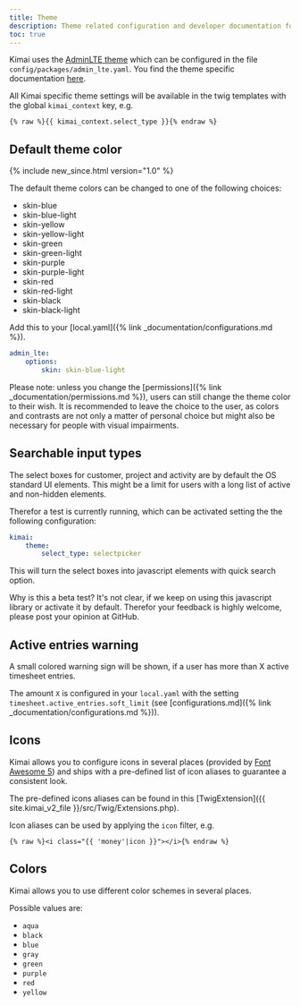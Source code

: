 ```yaml
---
title: Theme
description: Theme related configuration and developer documentation for Kimai
toc: true
---
```


Kimai uses the [AdminLTE theme](https://github.com/kevinpapst/AdminLTEBundle/) which can be configured in the file `config/packages/admin_lte.yaml`. 
You find the theme specific documentation [here](https://github.com/kevinpapst/AdminLTEBundle/blob/master/Resources/docs/configurations.md).

All Kimai specific theme settings will be available in the twig templates with the global `kimai_context` key, e.g.

```twig
{% raw %}{{ kimai_context.select_type }}{% endraw %}
``` 

## Default theme color
{% include new_since.html version="1.0" %}

The default theme colors can be changed to one of the following choices:

- skin-blue
- skin-blue-light
- skin-yellow
- skin-yellow-light
- skin-green
- skin-green-light
- skin-purple
- skin-purple-light
- skin-red
- skin-red-light
- skin-black
- skin-black-light

Add this to your [local.yaml]({% link _documentation/configurations.md %}).

```yaml
admin_lte:
    options:
        skin: skin-blue-light
```

Please note: unless you change the [permissions]({% link _documentation/permissions.md %}), users can still change the theme color to their wish.
It is recommended to leave the choice to the user, as colors and contrasts are not only a matter of personal choice but might also be necessary for people with visual impairments. 

## Searchable input types

The select boxes for customer, project and activity are by default the OS standard UI elements. 
This might be a limit for users with a long list of active and non-hidden elements.

Therefor a test is currently running, which can be activated setting the the following configuration:  

```yaml
kimai:
    theme:
        select_type: selectpicker
```

This will turn the select boxes into javascript elements with quick search option. 

Why is this a beta test? It's not clear, if we keep on using this javascript library or activate it by default.
Therefor your feedback is highly welcome, please post your opinion at GitHub.   

## Active entries warning

A small colored warning sign will be shown, if a user has more than X active timesheet entries.

The amount `X` is configured in your `local.yaml` with the setting `timesheet.active_entries.soft_limit` (see [configurations.md]({% link _documentation/configurations.md %})).

## Icons

Kimai allows you to configure icons in several places (provided by [Font Awesome 5](https://fontawesome.com/icons)) and ships 
with a pre-defined list of icon aliases to guarantee a consistent look.  

The pre-defined icons aliases can be found in this [TwigExtension]({{ site.kimai_v2_file }}/src/Twig/Extensions.php).

Icon aliases can be used by applying the `icon` filter, e.g.

```
{% raw %}<i class="{{ 'money'|icon }}"></i>{% endraw %}
```

## Colors

Kimai allows you to use different color schemes in several places. 

Possible values are:

- `aqua`
- `black`
- `blue`
- `gray`
- `green`
- `purple`
- `red`
- `yellow`
